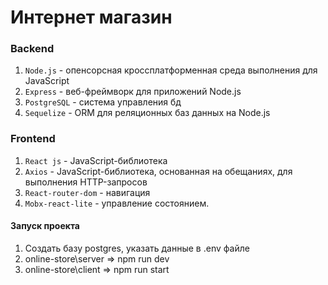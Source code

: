 # Интернет магазин

### Backend
1. `Node.js` - опенсорсная кроссплатформенная среда выполнения для JavaScript<br>
2. `Express` - веб-фреймворк для приложений Node.js<br>
3. `PostgreSQL` - система управления бд<br>
4. `Sequelize` - ORM для реляционных баз данных на Node.js<br>

### Frontend
1. `React js` - JavaScript-библиотека<br>
2. `Axios` - JavaScript-библиотека, основанная на обещаниях, для выполнения HTTP-запросов<br>
3. `React-router-dom` - навигация<br>
4. `Mobx-react-lite` - управление состоянием.

#### Запуск проекта
1. Создать базу postgres, указать данные в .env файле
2. online-store\server => npm run dev
3. online-store\client => npm run start